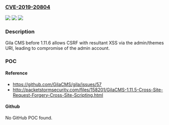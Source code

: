 ### [CVE-2019-20804](https://cve.mitre.org/cgi-bin/cvename.cgi?name=CVE-2019-20804)
![](https://img.shields.io/static/v1?label=Product&message=n%2Fa&color=blue)
![](https://img.shields.io/static/v1?label=Version&message=n%2Fa&color=blue)
![](https://img.shields.io/static/v1?label=Vulnerability&message=n%2Fa&color=brighgreen)

### Description

Gila CMS before 1.11.6 allows CSRF with resultant XSS via the admin/themes URI, leading to compromise of the admin account.

### POC

#### Reference
- https://github.com/GilaCMS/gila/issues/57
- http://packetstormsecurity.com/files/158201/GilaCMS-1.11.5-Cross-Site-Request-Forgery-Cross-Site-Scripting.html

#### Github
No GitHub POC found.


